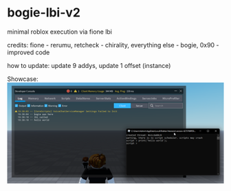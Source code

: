 # bogie-lbi-v2

minimal roblox execution via fione lbi

credits: fione - rerumu, retcheck - chirality, everything else - bogie, 0x90 - improved code

how to update: update 9 addys, update 1 offset (instance)

Showcase:
![alt text](https://github.com/VegieIsCute/bogie-lbi-v2/blob/main/showcase.png?raw=true)
